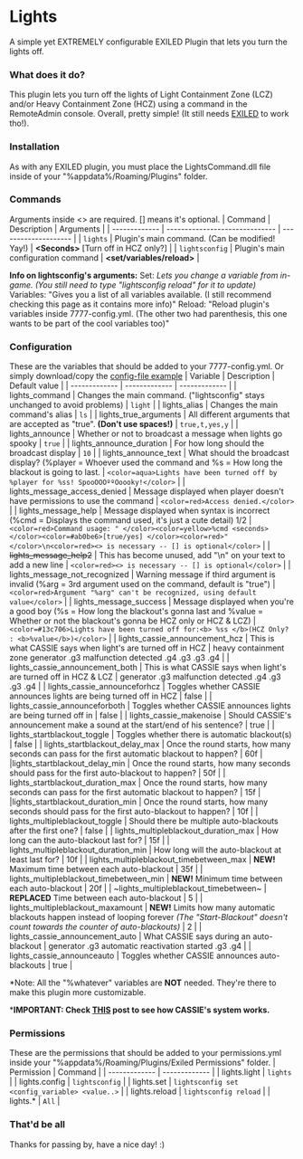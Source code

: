 # Lights
A simple yet EXTREMELY configurable EXILED Plugin that lets you turn the lights off.

### What does it do?
This plugin lets you turn off the lights of Light Containment Zone (LCZ) and/or Heavy Containment Zone (HCZ) using a command in the RemoteAdmin console. Overall, pretty simple! (It still needs [EXILED](https://github.com/galaxy119/EXILED "EXILED") to work tho!).

### Installation
As with any EXILED plugin, you must place the LightsCommand.dll file inside of your "%appdata%/Roaming/Plugins" folder.

### Commands
Arguments inside &lt;&gt; are required. [] means it's optional.
| Command | Description | Arguments |
| ------------- | ------------------------------ | -------------------- |
| `lights`   | Plugin's main command. (Can be modified! Yay!) | **&lt;Seconds&gt;** [Turn off in HCZ only?] |
| `lightsconfig` | Plugin's main configuration command | **&lt;set/variables/reload&gt;** |

**Info on lightsconfig's arguments:**
Set: *Lets you change a variable from in-game. (You still need to type "lightsconfig reload" for it to update)*
Variables: "Gives you a list of all variables available. (I still recommend checking this page as it contains more info)"
Reload: "Reload plugin's variables inside 7777-config.yml. (The other two had parenthesis, this one wants to be part of the cool variables too)"

### Configuration
These are the variables that should be added to your 7777-config.yml. Or simply download/copy the [config-file example](https://github.com/SebasCapo/Lights/blob/master/LightsPlugin/Example/7777-config.yml)
| Variable  | Description | Default value |
| ------------- | ------------- | ------------- |
| lights_command | Changes the main command. ("lightsconfig" stays unchanged to avoid problems) | `light` |
| lights_alias | Changes the main command's alias | `ls` |
| lights_true_arguments | All different arguments that are accepted as "true". **(Don't use spaces!)** | `true,t,yes,y` |
| lights_announce | Whether or not to broadcast a message when lights go spooky | `true` |
| lights_announce_duration | For how long should the broadcast display | `10` |
| lights_announce_text | What should the broadcast display? (%player = Whoever used the command and %s = How long the blackout is going to last. | `<color=aqua>Lights have been turned off by %player for %ss! SpooOOOººOoooky!</color>` |
| lights_message_access_denied | Message displayed when player doesn't have permissions to use the command | `<color=red>Access denied.</color>` |
| lights_message_help | Message displayed when syntax is incorrect (%cmd = Displays the command used, it's just a cute detail) 1/2 | `<color=red>Command usage: " </color><color=yellow>%cmd <seconds> </color><color=#ab0be6>[true/yes] </color><color=red>"</color>\n<color=red><> is necessary -- [] is optional</color>` |
| ~~lights_message_help2~~ | This has become unused, add "\n" on your text to add a new line | `<color=red><> is necessary -- [] is optional</color>` |
| lights_message_not_recognized | Warning message if third argument is invalid (%arg = 3rd argument used on the command, default is "true") | `<color=red>Argument "%arg" can't be recognized, using default value</color>` |
| lights_message_success | Message displayed when you're a good boy (%s = How long the blackout's gonna last and %value = Whether or not the blackout's gonna be HCZ only or HCZ & LCZ) | `<color=#13c706>Lights have been turned off for:<b> %ss </b>(HCZ Only? : <b>%value</b>)</color>` |
| lights_cassie_announcement_hcz | This is what CASSIE says when light's are turned off in HCZ | heavy containment zone generator .g3 malfunction detected .g4 .g3 .g3 .g4 |
| lights_cassie_announcement_both | This is what CASSIE says when light's are turned off in HCZ & LCZ | generator .g3 malfunction detected .g4 .g3 .g3 .g4 |
| lights_cassie_announceforhcz | Toggles whether CASSIE announces lights are being turned off in HCZ | false |
| lights_cassie_announceforboth | Toggles whether CASSIE announces lights are being turned off in  | false |
| lights_cassie_makenoise | Should CASSIE's announcement make a sound at the start/end of his sentence? | true |
| lights_startblackout_toggle | Toggles whether there is automatic blackout(s) | false |
| lights_startblackout_delay_max | Once the round starts, how many seconds can pass for the first automatic blackout to happen? | 60f |
|lights_startblackout_delay_min | Once the round starts,  how many seconds should pass for the first auto-blackout to happen? | 50f |
| lights_startblackout_duration_max | Once the round starts, how many seconds can pass for the first automatic blackout to happen? | 15f |
|lights_startblackout_duration_min | Once the round starts,  how many seconds should pass for the first auto-blackout to happen? | 10f |
| lights_multipleblackout_toggle | Should there be multiple auto-blackouts after the first one? | false |
| lights_multipleblackout_duration_max | How long can the auto-blackout last for? | 15f |
| lights_multipleblackout_duration_min | How long will the auto-blackout at least last for? | 10f |
| lights_multipleblackout_timebetween_max | **NEW!** Maximum time between each auto-blackout | 35f |
| lights_multipleblackout_timebetween_min | **NEW!** Minimum time between each auto-blackout | 20f |
| ~lights_multipleblackout_timebetween~ | **REPLACED** Time between each auto-blackout | 5 |
| lights_multipleblackout_maxamount | **NEW!** Limits how many automatic blackouts happen instead of looping forever *(The "Start-Blackout" doesn't count towards the counter of auto-blackouts)* | 2 |
| lights_cassie_announcement_auto | What CASSIE says during an auto-blackout | generator .g3 automatic reactivation started .g3 .g4 |
| lights_cassie_announceauto | Toggles whether CASSIE announces auto-blackouts | true |

*Note: All the "%whatever" variables are **NOT** needed. They're there to make this plugin more customizable.

***IMPORTANT: Check [THIS](https://steamcommunity.com/sharedfiles/filedetails/?id=1577299753) post to see how CASSIE's system works.**

### Permissions
These are the permissions that should be added to your permissions.yml inside your "%appdata%/Roaming/Plugins/Exiled Permissions" folder.
| Permission  | Command |
| ------------- | ------------- |
| lights.light | `lights` | 
| lights.config | `lightsconfig` | 
| lights.set | `lightsconfig set <config_variable> <value..>` | 
| lights.reload | `lightsconfig reload` |
| lights.* | `All` | 

### That'd be all
Thanks for passing by, have a nice day! :)
